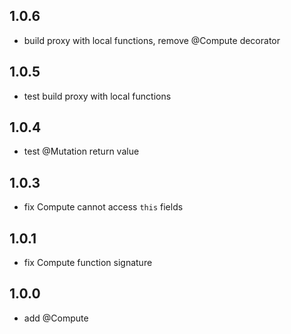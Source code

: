 ## 1.0.6

-   build proxy with local functions, remove @Compute decorator

## 1.0.5

-   test build proxy with local functions

## 1.0.4

-   test @Mutation return value

## 1.0.3

-   fix Compute cannot access `this` fields

## 1.0.1

-   fix Compute function signature

## 1.0.0

-   add @Compute
